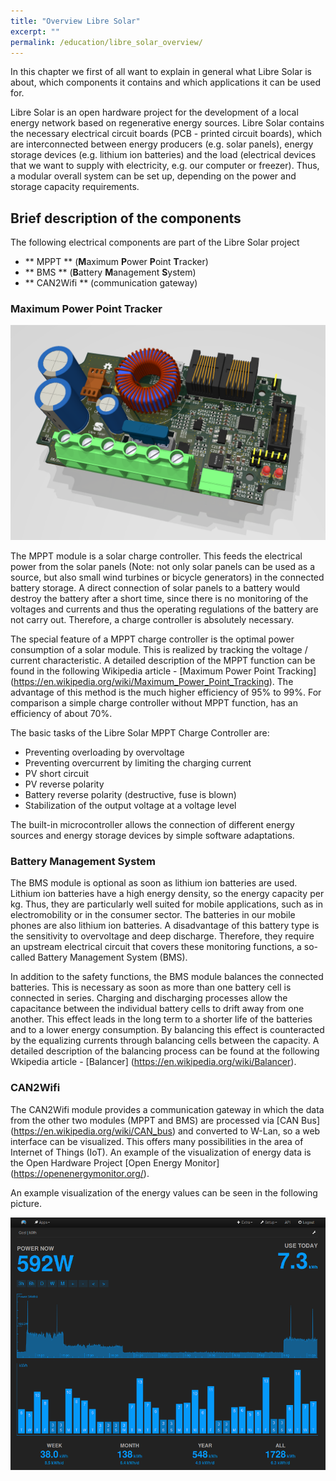 ```yaml
---
title: "Overview Libre Solar"
excerpt: ""
permalink: /education/libre_solar_overview/
---
```


In this chapter we first of all want to explain in general what Libre Solar is about, which components it contains and which applications it can be used for.

Libre Solar is an open hardware project for the development of a local energy network based on regenerative energy sources. Libre Solar contains the necessary electrical circuit boards (PCB - printed circuit boards), which are interconnected between energy producers (e.g. solar panels), energy storage devices (e.g. lithium ion batteries) and the load (electrical devices that we want to supply with electricity, e.g. our computer or freezer). Thus, a modular overall system can be set up, depending on the power and storage capacity requirements.


## Brief description of the components
The following electrical components are part of the Libre Solar project
- ** MPPT ** (**M**aximum **P**ower **P**oint **T**racker)
- ** BMS ** (**B**attery **M**anagement **S**ystem)
- ** CAN2Wifi ** (communication gateway)

### Maximum Power Point Tracker
![roadmap](/media_files/pcb_MPPT_charger_20A_rendered.png)
<br>

The MPPT module is a solar charge controller. This feeds the electrical power from the solar panels (Note: not only solar panels can be used as a source, but also small wind turbines or bicycle generators) in the connected battery storage. A direct connection of solar panels to a battery would destroy the battery after a short time, since there is no monitoring of the voltages and currents and thus the operating regulations of the battery are not carry out. Therefore, a charge controller is absolutely necessary.

The special feature of a MPPT charge controller is the optimal power consumption of a solar module. This is realized by tracking the voltage / current characteristic.
A detailed description of the MPPT function can be found in the following Wikipedia article - [Maximum Power Point Tracking] (https://en.wikipedia.org/wiki/Maximum_Power_Point_Tracking).
The advantage of this method is the much higher efficiency of 95% to 99%. For comparison a simple charge controller without MPPT function, has an efficiency of about 70%.


The basic tasks of the Libre Solar MPPT Charge Controller are:
- Preventing overloading by overvoltage
- Preventing overcurrent by limiting the charging current
- PV short circuit
- PV reverse polarity
- Battery reverse polarity (destructive, fuse is blown)
- Stabilization of the output voltage at a voltage level

The built-in microcontroller allows the connection of different energy sources and energy storage devices by simple software adaptations.

### Battery Management System
The BMS module is optional as soon as lithium ion batteries are used.
Lithium ion batteries have a high energy density, so the energy capacity per kg. Thus, they are particularly well suited for mobile applications, such as in electromobility or in the consumer sector. The batteries in our mobile phones are also lithium ion batteries.
A disadvantage of this battery type is the sensitivity to overvoltage and deep discharge. Therefore, they require an upstream electrical circuit that covers these monitoring functions, a so-called Battery Management System (BMS).

In addition to the safety functions, the BMS module balances the connected batteries. This is necessary as soon as more than one battery cell is connected in series. Charging and discharging processes allow the capacitance between the individual battery cells to drift away from one another. This effect leads in the long term to a shorter life of the batteries and to a lower energy consumption. By balancing this effect is counteracted by the equalizing currents through balancing cells between the capacity.
A detailed description of the balancing process can be found at the following Wkipedia article - [Balancer] (https://en.wikipedia.org/wiki/Balancer).

### CAN2Wifi
The CAN2Wifi module provides a communication gateway in which the data from the other two modules (MPPT and BMS) are processed via [CAN Bus] (https://en.wikipedia.org/wiki/CAN_bus) and converted to W-Lan, so a web interface can be visualized.
This offers many possibilities in the area of Internet of Things (IoT). An example of the visualization of energy data is the Open Hardware Project [Open Energy Monitor] (https://openenergymonitor.org/).

An example visualization of the energy values can be seen in the following picture.

![OEM](/media_files/introduction_openenergymonitor.png)
